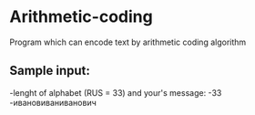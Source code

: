 # Arithmetic-coding
Program which can encode text by arithmetic coding algorithm
## Sample input:
-lenght of alphabet (RUS = 33) and your's message:
-33 
-ивановиваниванович

